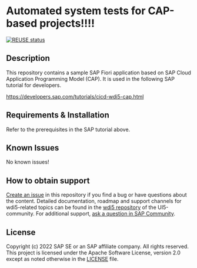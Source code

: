 # Automated system tests for CAP-based projects!!!!

[![REUSE status](https://api.reuse.software/badge/github.com/SAP-samples/cap-bookshop-wdi5)](https://api.reuse.software/info/github.com/SAP-samples/cap-bookshop-wdi5)

## Description
This repository contains a sample SAP Fiori application based on SAP Cloud Application Programming Model (CAP). It is used in the following SAP tutorial for developers.

https://developers.sap.com/tutorials/cicd-wdi5-cap.html

## Requirements & Installation

Refer to the prerequisites in the SAP tutorial above.

## Known Issues

No known issues!

## How to obtain support
[Create an issue](https://github.com/SAP-samples/cap-bookshop-wdi5/issues) in this repository if you find a bug or have questions about the content.
Detailed documentation, roadmap and support channels for wdi5-related topics can be found in the [wdi5 repository](https://github.com/ui5-community/wdi5) of the UI5-community.
For additional support, [ask a question in SAP Community](https://answers.sap.com/questions/ask.html).

## License
Copyright (c) 2022 SAP SE or an SAP affiliate company. All rights reserved. This project is licensed under the Apache Software License, version 2.0 except as noted otherwise in the [LICENSE](LICENSE) file.

